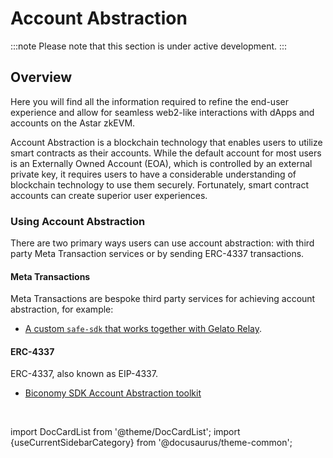 # Account Abstraction

:::note
Please note that this section is under active development. 
:::

## Overview

Here you will find all the information required to refine the end-user experience and allow for seamless web2-like interactions with dApps and accounts on the Astar zkEVM.

Account Abstraction is a blockchain technology that enables users to utilize smart contracts as their accounts. While the default account for most users is an Externally Owned Account (EOA), which is controlled by an external private key, it requires users to have a considerable understanding of blockchain technology to use them securely. Fortunately, smart contract accounts can create superior user experiences.

### Using Account Abstraction

There are two primary ways users can use account abstraction: with third party Meta Transaction services or by sending ERC-4337 transactions.

#### Meta Transactions
Meta Transactions are bespoke third party services for achieving account abstraction, for example: 
- [A custom `safe-sdk` that works together with Gelato Relay](/docs/build/zkEVM/integrations/account-abstraction/safe--aa/).

#### ERC-4337
ERC-4337, also known as EIP-4337.
- [Biconomy SDK Account Abstraction toolkit](/docs/build/zkEVM/integrations/account-abstraction/safe--aa/)

<br/>

import DocCardList from '@theme/DocCardList';
import {useCurrentSidebarCategory} from '@docusaurus/theme-common';

<DocCardList items={useCurrentSidebarCategory().items}/>
